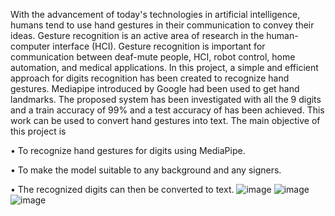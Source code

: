 With the advancement of today's technologies in artificial intelligence, humans tend to use hand gestures in their communication to convey their ideas. Gesture recognition is an active area of research in the human-computer interface (HCI). Gesture recognition is important for communication between deaf-mute people, HCI, robot control, home automation, and medical applications. In this project, a simple and efficient approach for digits recognition has been created to recognize hand gestures. Mediapipe introduced by Google had been used to get hand landmarks. The proposed system has been investigated with all the 9 digits and a train accuracy of 99% and a test accuracy of has been achieved. This work can be used to convert hand gestures into text.
The main objective of this project is

•	To recognize hand gestures for digits using MediaPipe. 

•	To make the model suitable to any background and any signers.

•	The recognized digits can then be converted to text.
![image](https://user-images.githubusercontent.com/91674147/212259951-32be9ee3-21a6-454d-bf03-a0b2e8b749e9.png)
![image](https://user-images.githubusercontent.com/91674147/212260011-e2cb4466-fdee-4542-9c63-f03823a4afcf.png)
![image](https://user-images.githubusercontent.com/91674147/212260069-7a0530bb-afc3-4792-ae41-09293932ace7.png)

